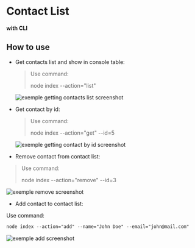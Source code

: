 # Contact List

**with CLI**

## How to use

- Get contacts list and show in console table:

  > Use command:
  >
  > node index --action="list"

  ![exemple getting contacts list screenshot](https://prnt.sc/RGw_9g1zcPTq)

- Get contact by id:

  > Use command:
  >
  > node index --action="get" --id=5

  ![exemple getting contact by id screenshot](https://prnt.sc/qzei02oMWOLo)

- Remove contact from contact list:

> Use command:
>
> node index --action="remove" --id=3

![exemple remove screenshot](https://prnt.sc/Oo_QV5R1Use5)

- Add contact to contact list:

Use command:

```html
node index --action="add" --name="John Doe" --email="john@mail.com"
```

![exemple add screenshot](https://prnt.sc/TZi3oSCREBIW)

